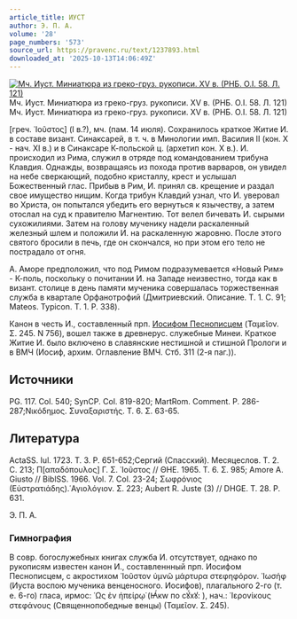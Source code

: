 ```yaml
---
article_title: ИУСТ
author: Э. П. А.
volume: '28'
page_numbers: '573'
source_url: https://pravenc.ru/text/1237893.html
downloaded_at: '2025-10-13T14:06:49Z'
---
```


[![Мч. Иуст. Миниатюра из греко-груз. рукописи. XV в. (РНБ. О.I. 58. Л. 121)](https://pravenc.ru/data/2012/05/16/1233444794/i200.jpg "Кликните для увеличения картинки")](https://pravenc.ru/data/2012/05/16/1233444794/i400.jpg)Мч. Иуст. Миниатюра из греко-груз. рукописи. XV в. (РНБ. О.I. 58. Л. 121)  
Мч. Иуст. Миниатюра из греко-груз. рукописи. XV в. (РНБ. О.I. 58. Л. 121)

[греч. ᾿Ιοῦστος] (I в.?), мч. (пам. 14 июля). Сохранилось краткое Житие И. в составе визант. Синаксарей, в т. ч. в Минологии имп. Василия II (кон. Х - нач. XI в.) и в Синаксаре К-польской ц. (архетип кон. Х в.). И. происходил из Рима, служил в отряде под командованием трибуна Клавдия. Однажды, возвращаясь из похода против варваров, он увидел на небе сверкающий, подобно кристаллу, крест и услышал Божественный глас. Прибыв в Рим, И. принял св. крещение и раздал свое имущество нищим. Когда трибун Клавдий узнал, что И. уверовал во Христа, он попытался убедить его вернуться к язычеству, а затем отослал на суд к правителю Магнентию. Тот велел бичевать И. сырыми сухожилиями. Затем на голову мученику надели раскаленный железный шлем и положили И. на раскаленную жаровню. После этого святого бросили в печь, где он скончался, но при этом его тело не пострадало от огня.

А. Аморе предположил, что под Римом подразумевается «Новый Рим» - К-поль, поскольку о почитании И. на Западе неизвестно, тогда как в визант. столице в день памяти мученика совершалась торжественная служба в квартале Орфанотрофий (Дмитриевский. Описание. Т. 1. С. 91; Mateos. Typicon. Т. 1. P. 338).

Канон в честь И., составленный прп. [Иосифом Песнописцем](<https://pravenc.ru/text/ИОСИФ ПЕСНОПИСЕЦ.html>) (Ταμεῖον. Σ. 245. N 756), вошел также в древнерус. служебные Минеи. Краткое Житие И. было включено в славянские нестишной и стишной Прологи и в ВМЧ (Иосиф, архим. Оглавление ВМЧ. Стб. 311 (2-я паг.)).

## Источники

PG. 117. Col. 540; SynCP. Col. 819-820; MartRom. Comment. P. 286-287;Νικόδημος. Συναξαριστής. Τ. 6. Σ. 63-65.

## Литература

ActaSS. Iul. 1723. T. 3. Р. 651-652;Сергий (Спасский). Месяцеслов. Т. 2. С. 213; Π[απαδόπουλος] Γ. Σ. ᾿Ιοῦστος // ΘΗΕ. 1965. Τ. 6. Σ. 985; Amore A. Giusto // BiblSS. 1966. Vol. 7. Col. 23-24; Σωφρόνιος (Εὐστρατιάδης).῾Αγιολόγιον. Σ. 223; Aubert R. Juste (3) // DHGE. T. 28. P. 631.

Э. П. А. 

### Гимнография

В совр. богослужебных книгах служба И. отсутствует, однако по рукописям известен канон И., составленнный прп. Иосифом Песнописцем, с акростихом ᾿Ιοῦστον ὑμνῶ μάρτυρα στεφηφόρον. ᾿Ιωσήφ (Иуста воспою мученика венценосного. Иосифов), плагального 2-го (т. е. 6-го) гласа, ирмос: ῾Ως ἐν ἠπείρῳ̇ (<span class="cu">Ꙗ҆́кw</span> <span class="cu">по</span> <span class="cu">сꙋ́хꙋ:</span> ), нач.: ῾Ιερονίκους στεφάνους (Священнопобедные венцы) (Ταμεῖον. Σ. 245).
